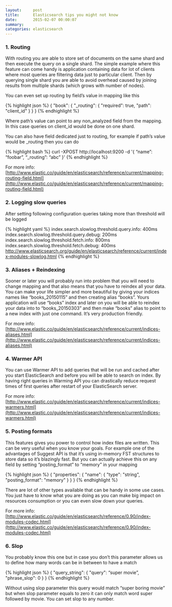 ```yaml
---
layout:     post
title:      Elasticsearch tips you might not know
date:       2015-02-07 00:00:07
summary:
categories: elasticsearch
---
```


### 1. Routing

With routing you are able to store set of documents on the same shard and then execute the query on a single shard. The simple example where this feature can come handy is application containing data for lot of clients where most queries are filtering data just to particular client. Then by querying single shard you are able to avoid overhead caused by joining results from multiple shards (which grows with number of nodes).

You can even set up routing by field’s value in mapping like this

{% highlight json %}
{
  "book": {
    "_routing": {
      "required": true,
      "path": "client_id"
    }
  }
}
{% endhighlight %}

Where path’s value can point to any non_analyzed field from the mapping. In this case queries on client_id would be done on one shard.

You can also have field dedicated just to routing, for example if path’s value would be _routing then you can do


{% highlight bash %}
curl -XPOST http://localhost:9200 -d '{ “name”: “foobar”, “_routing”: “abc” }'
{% endhighlight %}

For more info: [http://www.elastic.co/guide/en/elasticsearch/reference/current/mapping-routing-field.html](http://www.elastic.co/guide/en/elasticsearch/reference/current/mapping-routing-field.html)

### 2. Logging slow queries

After setting following configuration queries taking more than threshold will be logged

{% highlight yaml %}
index.search.slowlog.threshold.query.info: 400ms
index.search.slowlog.threshold.query.debug: 200ms
index.search.slowlog.threshold.fetch.info: 800ms
index.search.slowlog.threshold.fetch.debug: 400ms
http://www.elasticsearch.org/guide/en/elasticsearch/reference/current/index-modules-slowlog.html
{% endhighlight %}

### 3. Aliases + Reindexing

Sooner or later you will probably run into problem that you will need to change mapping and that also means that you have to reindex all your data. You can make your life simpler and more beautiful by giving your indices names like “books\_20150115” and then creating alias “books”. Yours application will use “books” index and later on you will be able to reindex your data into to “books\_20150303” and then make “books” alias to point to a new index with just one command. It’s very production friendly.

For more info: [http://www.elastic.co/guide/en/elasticsearch/reference/current/indices-aliases.html](http://www.elastic.co/guide/en/elasticsearch/reference/current/indices-aliases.html)

### 4. Warmer API

You can use Warmer API to add queries that will be run and cached after you start ElasticSearch and before you will be able to search on index. By having right queries in Warming API you can drastically reduce request times of first queries after restart of your ElasticSearch server.

For more info: [http://www.elastic.co/guide/en/elasticsearch/reference/current/indices-warmers.html](http://www.elastic.co/guide/en/elasticsearch/reference/current/indices-warmers.html)

### 5. Posting formats

This features gives you power to control how index files are written. This can be very useful when you know your goals. For example one of the advantages of Suggest API is that it’s using in-memory FST structures to store data so it’s blazingly fast. But you can actually achieve this on any field by setting “posting_format” to “memory” in your mapping


{% highlight json %}
{
  "properties": {
    "name": {
      "type": "string",
      "posting_format": "memory"
    }
  }
}
{% endhighlight %}

There are lot of other types available that can be handy in some use cases. You just have to know what you are doing as you can make big impact on resources consumption or you can even slow down your queries.

For more info: [http://www.elastic.co/guide/en/elasticsearch/reference/0.90/index-modules-codec.html](http://www.elastic.co/guide/en/elasticsearch/reference/0.90/index-modules-codec.html)

### 6. Slop

You probably know this one but in case you don’t this parameter allows us to define how many words can be in between to have a match


{% highlight json %}
{
  "query_string": {
    "query": “super movie”,
    "phrase_slop": 0
  }
}
{% endhighlight %}

Without using slop parameter this query would match “super boring movie” but when slop parameter equals to zero it can only match word super followed by movie. You can set slop to any number.
